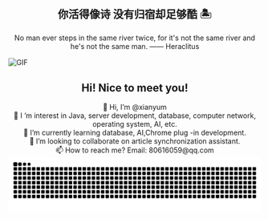<h2 align="center">你活得像诗 没有归宿却足够酷 🏝</h2>

<p align="center">No man ever steps in the same river twice, for it's not the same river and he's not the same man.  —— Heraclitus</p>

<image src="https://pic4.zhimg.com/v2-da3853cc1f373e9af570b7a8fe372da7_r.gif" align="center" alt="GIF" />
<div align="center">

## Hi! Nice to meet you!

<!-- 个人简介 -->
<div>👋 Hi, I’m @xianyum</div>
<div>👀 I ’m interest in Java, server development, database, computer network, operating system, AI, etc.</div>
<div>🌱 I’m currently learning database, AI,Chrome plug -in development.</div>
<div>💞️ I’m looking to collaborate on article synchronization assistant.</div>
<div>📫 How to reach me? Email: 80616059@qq.com</div>

<div align="center">

<picture>
<source
  media="(prefers-color-scheme: dark)"
  srcset="https://raw.githubusercontent.com/xianyum/xianyum/output/github-contribution-grid-snake-dark.svg"
/>
<source
  media="(prefers-color-scheme: light)"
  srcset="https://raw.githubusercontent.com/xianyum/xianyum/output/github-contribution-grid-snake.svg"
/>
<img
  alt="github contribution grid snake animation"
  src="https://raw.githubusercontent.com/xianyum/xianyum/output/github-contribution-grid-snake.svg"
/>
</picture>



